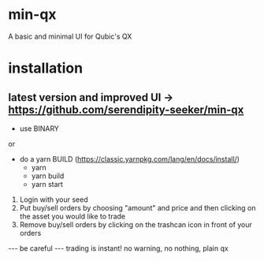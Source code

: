 # min-qx

A basic and minimal UI for Qubic's QX

# installation

## latest version and improved UI -> https://github.com/serendipity-seeker/min-qx

- use BINARY

or

- do a yarn BUILD (https://classic.yarnpkg.com/lang/en/docs/install/)
  - yarn
  - yarn build
  - yarn start

1. Login with your seed
2. Put buy/sell orders by choosing "amount" and price and then clicking on the asset you would like to trade
3. Remove buy/sell orders by clicking on the trashcan icon in front of your orders

--- be careful ---
trading is instant! no warning, no nothing, plain qx
